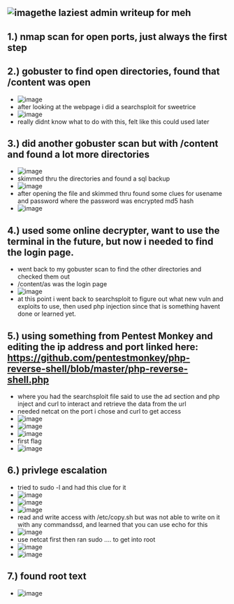 ![image](https://github.com/TekTristan/cyber-rooms/assets/92371193/a9a5b60e-f867-4c8d-aa7a-c01f70cdbe1c)the laziest admin writeup for meh
-

1.) nmap scan for open ports, just always the first step
-
2.) gobuster to find open directories, found that /content was open
-
- ![image](https://github.com/TekTristan/cyber-rooms/assets/92371193/2204c344-9899-4b4d-b2a2-a211af52f006)
- after looking at the webpage i did a searchsploit for sweetrice
- ![image](https://github.com/TekTristan/cyber-rooms/assets/92371193/697ab3a6-2bdf-41f8-8d62-d1783d6de3dd)
- really didnt know what to do with this, felt like this could used later

3.) did another gobuster scan but with /content and found a lot more directories
-
- ![image](https://github.com/TekTristan/cyber-rooms/assets/92371193/4caddc93-13c8-4e8f-8a01-ec76c15c098d)
- skimmed thru the directories and found a sql backup 
- ![image](https://github.com/TekTristan/cyber-rooms/assets/92371193/99e9a92b-7937-48cf-b94e-a64d88f70f74)
- after opening the file and skimmed thru found some clues for usename and password where the password was encrypted md5 hash
- ![image](https://github.com/TekTristan/cyber-rooms/assets/92371193/75498b53-44eb-45d0-ac98-04552910e592)

4.) used some online decrypter, want to use the terminal in the future, but now i needed to find the login page.
-
- went back to my gobuster scan to find the other directories and checked them out
- /content/as was the login page
- ![image](https://github.com/TekTristan/cyber-rooms/assets/92371193/59dc7017-6175-4588-a3d3-a7eebaaa6c40)
- at this point i went back to searchsploit to figure out what new vuln and exploits to use, then used php injection since that is something havent done or learned yet.

5.) using something from Pentest Monkey and editing the ip address and port linked here: https://github.com/pentestmonkey/php-reverse-shell/blob/master/php-reverse-shell.php
-
- where you had the searchsploit file said to use the ad section and php inject and curl to interact and retrieve the data from the url
- needed netcat on the port i chose and curl to get access
- ![image](https://github.com/TekTristan/cyber-rooms/assets/92371193/995a41e7-105b-4371-845f-6a162175430f)
- ![image](https://github.com/TekTristan/cyber-rooms/assets/92371193/310d9dc9-b688-4f6e-9e3e-6c4223ca93aa)
- ![image](https://github.com/TekTristan/cyber-rooms/assets/92371193/44098c91-3736-4663-a4a3-f7ee213451b1)
- first flag
- ![image](https://github.com/TekTristan/cyber-rooms/assets/92371193/939c8a99-d022-402d-a3e0-4287d4b1cca3)

6.) privlege escalation
-
- tried to sudo -l and had this clue for it 
- ![image](https://github.com/TekTristan/cyber-rooms/assets/92371193/b3cd125b-9a98-4ba3-a7c6-6e3365f0662e)
- ![image](https://github.com/TekTristan/cyber-rooms/assets/92371193/fbcfaee5-1fbf-408e-bb04-aa65f8e78f50)
- ![image](https://github.com/TekTristan/cyber-rooms/assets/92371193/2c901ed6-4fd7-44c0-aa62-08a447db8e40)
- read and write access with /etc/copy.sh but was not able to write on it with any commandssd, and learned that you can use echo for this
- ![image](https://github.com/TekTristan/cyber-rooms/assets/92371193/ed34251e-82b1-42e4-92f8-1ff600d2a1b0)
- use netcat first then ran sudo .... to get into root 
- ![image](https://github.com/TekTristan/cyber-rooms/assets/92371193/f56a3fcf-f101-4c01-a001-07f6392b801f)
- ![image](https://github.com/TekTristan/cyber-rooms/assets/92371193/624238ac-c184-4f26-9623-6255df0e89e1)

7.) found root text
-
- ![image](https://github.com/TekTristan/cyber-rooms/assets/92371193/f27f7fa8-9aeb-4198-ae37-a1d5d6f78144)







